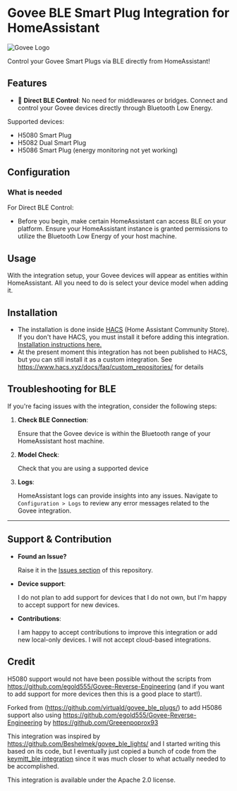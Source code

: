 # Govee BLE Smart Plug Integration for HomeAssistant

![Govee Logo](assets/govee-logo.png)

Control your Govee Smart Plugs via BLE directly from HomeAssistant!

## Features

- 🚀 **Direct BLE Control**: No need for middlewares or bridges. Connect and control your Govee devices directly through Bluetooth Low Energy.

Supported devices:

* H5080 Smart Plug
* H5082 Dual Smart Plug
* H5086 Smart Plug (energy monitoring not yet working)

## Configuration

### What is needed

For Direct BLE Control:
- Before you begin, make certain HomeAssistant can access BLE on your platform. Ensure your HomeAssistant instance is granted permissions to utilize the Bluetooth Low Energy of your host machine.

## Usage

With the integration setup, your Govee devices will appear as entities within HomeAssistant. All you need to do is select your device model when adding it.

## Installation

* The installation is done inside [HACS](https://hacs.xyz/) (Home Assistant Community Store). If you don't have HACS, you must install it before adding this integration. [Installation instructions here.](https://hacs.xyz/docs/setup/download)
* At the present moment this integration has not been published to HACS, but you can still install it as a custom integration. See https://www.hacs.xyz/docs/faq/custom_repositories/ for details

## Troubleshooting for BLE

If you're facing issues with the integration, consider the following steps:

1. **Check BLE Connection**: 
   
   Ensure that the Govee device is within the Bluetooth range of your HomeAssistant host machine.

2. **Model Check**:

   Check that you are using a supported device

3. **Logs**:

   HomeAssistant logs can provide insights into any issues. Navigate to `Configuration > Logs` to review any error messages related to the Govee integration.

---

## Support & Contribution

- **Found an Issue?**

   Raise it in the [Issues section](https://github.com/virtuald/govee_ble_plugs/issues) of this repository.

- **Device support**:

   I do not plan to add support for devices that I do not own, but I'm happy to accept support for new devices.

- **Contributions**:

   I am happy to accept contributions to improve this integration or add new local-only devices. I will not accept cloud-based integrations.


Credit
------

H5080 support would not have been possible without the scripts from https://github.com/egold555/Govee-Reverse-Engineering (and if you want to add support for more devices then this is a good place to start!).

Forked from (https://github.com/virtuald/govee_ble_plugs/) to add H5086 support also using https://github.com/egold555/Govee-Reverse-Engineering by https://github.com/Greeenpoprox93

This integration was inspired by https://github.com/Beshelmek/govee_ble_lights/ and I started writing this based on its code, but I eventually just copied a bunch of code from the [keymitt_ble integration](https://github.com/home-assistant/core/tree/dev/homeassistant/components/keymitt_ble) since it was much closer to what actually needed to be accomplished.

This integration is available under the Apache 2.0 license.
